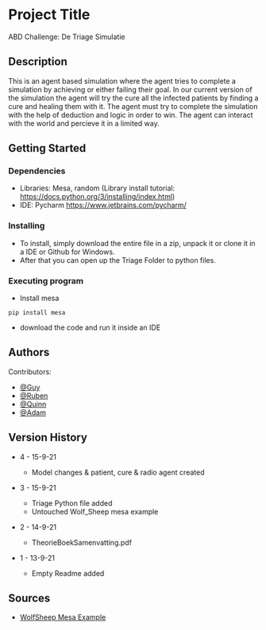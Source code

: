 
# Project Title

ABD Challenge: De Triage Simulatie

## Description

This is an agent based simulation where the agent tries to complete a simulation by achieving or either failing their goal. In our current version of the simulation the agent will try the cure all the infected patients by finding a cure and healing them with it. The agent must try to complete the simulation with the help of deduction and logic in order to win. The agent can interact with the world and percieve it in a limited way.

## Getting Started

### Dependencies

* Libraries: Mesa, random (Library install tutorial: https://docs.python.org/3/installing/index.html)
* IDE: Pycharm https://www.jetbrains.com/pycharm/

### Installing

* To install, simply download the entire file in a zip, unpack it or clone it in a IDE or Github for Windows.
* After that you can open up the Triage Folder to python files.

### Executing program

* Install mesa 
```
pip install mesa
```
* download the code and run it inside an IDE


## Authors

Contributors:
* [@Guy](https://github.com/AI-Gio)
* [@Ruben](https://github.com/GameModes)
* [@Quinn](https://google.com)
* [@Adam](https://google.com)


## Version History
* 4 - 15-9-21
    * Model changes & patient, cure & radio agent created
    
* 3 - 15-9-21
    * Triage Python file added
    * Untouched Wolf_Sheep mesa example
       
* 2 - 14-9-21
    * TheorieBoekSamenvatting.pdf 

* 1 - 13-9-21
    * Empty Readme added 


## Sources

* [WolfSheep Mesa Example](https://github.com/projectmesa/mesa-examples/tree/master/examples/WolfSheep)
